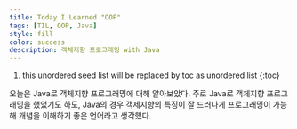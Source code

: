 ```yaml
---
title: Today I Learned "OOP"
tags: [TIL, OOP, Java]
style: fill
color: success
description: 객체지향 프로그래밍 with Java
---
```


1. this unordered seed list will be replaced by toc as unordered list
{:toc}

오늘은 Java로 객체지향 프로그래밍에 대해 알아보았다. 주로 Java로 객체지향 프로그래밍을 했었기도 하도, Java의 경우 객제지향의 특징이 잘 드러나게 프로그래밍이 가능해 개념을 이해하기 좋은 언어라고 생각했다.

## 